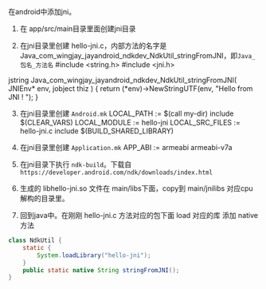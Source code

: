 在android中添加jni。

1. 在 app/src/main目录里面创建jni目录

2. 在jni目录里创建 hello-jni.c，内部方法的名字是 Java_com_wingjay_jayandroid_ndkdev_NdkUtil_stringFromJNI，即`Java_包名_方法名`
#include <string.h>
#include <jni.h>

jstring Java_com_wingjay_jayandroid_ndkdev_NdkUtil_stringFromJNI( JNIEnv* env,
                                                  jobject thiz )
{
    return (*env)->NewStringUTF(env, "Hello from JNI ! ");
}

3. 在jni目录里创建 `Android.mk`
LOCAL_PATH := $(call my-dir)
include $(CLEAR_VARS)
LOCAL_MODULE    := hello-jni
LOCAL_SRC_FILES := hello-jni.c
include $(BUILD_SHARED_LIBRARY)

4. 在jni目录里创建 `Application.mk`
APP_ABI := armeabi armeabi-v7a

5. 在jni目录下执行 `ndk-build`。下载自 `https://developer.android.com/ndk/downloads/index.html`

6. 生成的 libhello-jni.so 文件在 main/libs下面，copy到 main/jnilibs 对应cpu解构的目录里。

7. 回到java中。在刚刚 hello-jni.c 方法对应的包下面 load 对应的库 添加 native 方法
```java
class NdkUtil {
	static {
		System.loadLibrary("hello-jni");
	}	
	public static native String stringFromJNI();
}
```